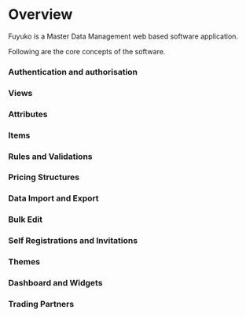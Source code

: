 # Overview

Fuyuko is a Master Data Management web based software application. 

Following are the core concepts of the software.

### Authentication and authorisation

### Views

### Attributes

### Items

### Rules and Validations

### Pricing Structures

### Data Import and Export

### Bulk Edit

### Self Registrations and Invitations

### Themes

### Dashboard and Widgets

### Trading Partners





